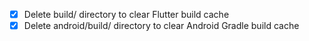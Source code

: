 - [x] Delete build/ directory to clear Flutter build cache
- [x] Delete android/build/ directory to clear Android Gradle build cache
